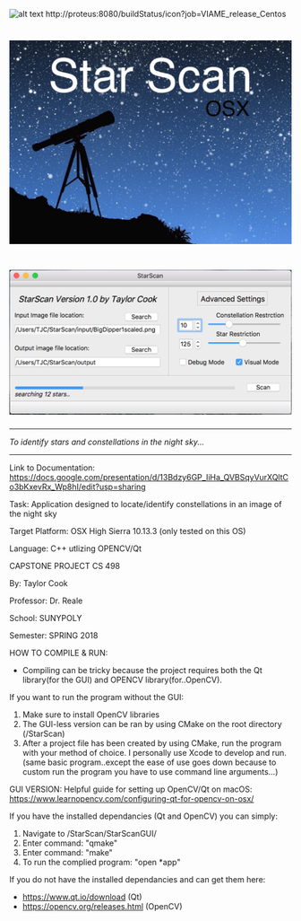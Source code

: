 ![alt text](http://proteus:8080/buildStatus/icon?job=VIAME_release_Centos "Logo Title Text 1")
http://proteus:8080/buildStatus/icon?job=VIAME_release_Centos
# <img src="Capture.PNG" alt="headline"/>
#
# <img src="capture2.png" alt="headline2"/>
********************************************************************
*To identify stars and constellations in the night sky...*
********************************************************************
Link to Documentation: https://docs.google.com/presentation/d/13Bdzy6GP_IiHa_QVBSqyVurXQltCo3bKxevRx_Wp8hI/edit?usp=sharing

Task: Application designed to locate/identify constellations in an image of the night sky

Target Platform: OSX High Sierra 10.13.3 (only tested on this OS)

Language: C++ utlizing OPENCV/Qt

CAPSTONE PROJECT CS 498

By: Taylor Cook

Professor: Dr. Reale

School: SUNYPOLY

Semester: SPRING 2018

HOW TO COMPILE & RUN:
- Compiling can be tricky because the project requires both the Qt library(for the GUI) and OPENCV library(for..OpenCV). 

If you want to run the program without the GUI:
1. Make sure to install OpenCV libraries
2. The GUI-less version can be ran by using CMake on the root directory (/StarScan)
3. After a project file has been created by using CMake, run the program with your method of choice. 
I personally use Xcode to develop and run. (same basic program..except the ease of use goes down because to custom run the program you have to use command line arguments...)

GUI VERSION:
Helpful guide for setting up OpenCV/Qt on macOS: https://www.learnopencv.com/configuring-qt-for-opencv-on-osx/

If you have the installed dependancies (Qt and OpenCV) you can simply:

1. Navigate to /StarScan/StarScanGUI/
2. Enter command: "qmake"
3. Enter command: "make"
4. To run the complied program: "open *app"

If you do not have the installed dependancies and can get them here:
- https://www.qt.io/download (Qt)
- https://opencv.org/releases.html (OpenCV)
